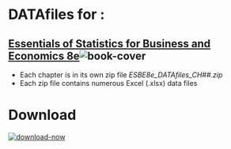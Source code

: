 # DATAfiles for :
## [Essentials of Statistics for Business and Economics 8e](http://www.cengage.com/c/essentials-of-statistics-for-business-and-economics-8e-anderson)![book-cover](http://www.cengage.com/covers/imageServlet?image_type=LRGFC&catalog=cengage&epi=21120852341823461576248511696442515685)

* Each chapter is in its own zip file *ESBE8e_DATAfiles_CH##.zip*
* Each zip file contains numerous Excel (.xlsx) data files
# Download
[![download-now](https://image.flaticon.com/icons/svg/34/34236.svg)](https://github.com/Infinite-Actuary/ESBE-8e-Datafiles/archive/master.zip)

